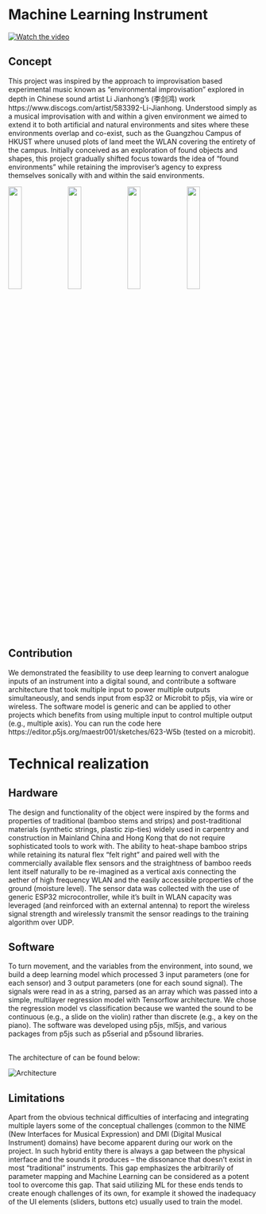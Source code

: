 <h1>Machine Learning Instrument</h1>

[![Watch the video](https://github.com/mawstr001/MLInstrument/assets/7450207/355caf2e-17b1-44f5-9ac3-366befa4fc7a)](https://vimeo.com/83120798)

<h2>Concept</h2>
This project was inspired by the approach to improvisation based experimental music known as “environmental improvisation” explored in depth in Chinese sound artist Li Jianhong’s (李剑鸿) work https://www.discogs.com/artist/583392-Li-Jianhong. Understood simply as a musical improvisation with and within a given environment we aimed to extend it to both artificial and natural environments and sites where these environments overlap and co-exist, such as the Guangzhou Campus of HKUST where unused plots of land meet the WLAN covering the entirety of the campus. Initially conceived as an exploration of found objects and shapes, this project gradually shifted focus towards the idea of “found environments” while retaining the improviser’s agency to express themselves sonically with and within the said environments. 

<img src="https://github.com/mawstr001/MLInstrument/assets/7450207/0c90980d-d0e8-411d-ae5a-62667e02c1e6" width="23%"></img> <img src="https://github.com/mawstr001/MLInstrument/assets/7450207/4dddf485-986f-4706-944e-f7dde9ea0f98" width="23%"></img> <img src="https://github.com/mawstr001/MLInstrument/assets/7450207/617e05b4-10f4-44fd-b401-192723f13983" width="23%"></img> <img src="https://github.com/mawstr001/MLInstrument/assets/7450207/539cf58b-1f12-4040-aa9c-4d2021295b52" width="23%"></img> 

<h2>Contribution</h2>
We demonstrated the feasibility to use deep learning to convert analogue inputs of an instrument into a digital sound, and contribute a software architecture that took multiple input to power multiple outputs simultaneously, and sends input from esp32 or Microbit to p5js, via wire or wireless.  The software model is generic and can be applied to other projects which benefits from using multiple input to control multiple output (e.g., multiple axis).  You can run the code here https://editor.p5js.org/maestr001/sketches/623-W5b (tested on a microbit).  

<h1>Technical realization</h1>

<h2>Hardware</h2>
The design and functionality of the object were inspired by the forms and properties of traditional (bamboo stems and strips) and post-traditional materials (synthetic strings, plastic zip-ties) widely used in carpentry and construction in Mainland China and Hong Kong that do not require sophisticated tools to work with. The ability to heat-shape bamboo strips while retaining its natural flex “felt right” and paired well with the commercially available flex sensors and the straightness of bamboo reeds lent itself naturally to be re-imagined as a vertical axis connecting the aether of high frequency WLAN and the easily accessible properties of the ground (moisture level). The sensor data was collected with the use of generic ESP32 microcontroller, while it’s built in WLAN capacity was leveraged (and reinforced with an external antenna) to report the wireless signal strength and wirelessly transmit the sensor readings to the training algorithm over UDP.

<h2>Software</h2>
To turn movement, and the variables from the environment, into sound, we build a deep learning model which processed 3 input parameters (one for each sensor) and 3 output parameters (one for each sound signal).  The signals were read in as a string, parsed as an array which was passed into a simple, multilayer regression model with Tensorflow architecture.  We chose the regression model vs classification because we wanted the sound to be continuous (e.g., a slide on the violin) rather than discrete (e.g., a key on the piano). The software was developed using p5js, ml5js, and various packages from p5js such as p5serial and p5sound libraries.  

<br/>The architecture of can be found below: 

![Architecture](architecture.png)</p>

<h2>Limitations</h2>
Apart from the obvious technical difficulties of interfacing and integrating multiple layers some of the conceptual challenges (common to the NIME (New Interfaces for Musical Expression) and DMI (Digital Musical Instrument) domains) have become apparent during our work on the project. In such hybrid entity there is always a gap between the physical interface and the sounds it produces – the dissonance that doesn’t exist in most “traditional” instruments. This gap emphasizes the arbitrarily of parameter mapping and Machine Learning can be considered as a potent tool to overcome this gap. That said utilizing ML for these ends tends to create enough challenges of its own, for example it showed the inadequacy of the UI elements (sliders, buttons etc) usually used to train the model.

